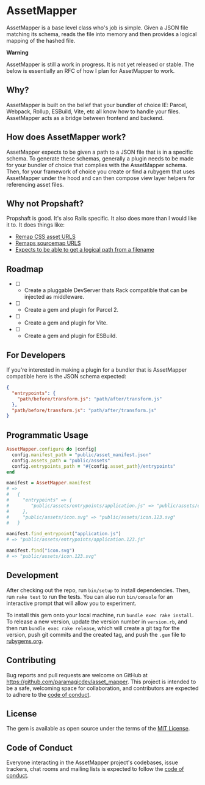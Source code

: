 # AssetMapper

AssetMapper is a base level class who's job is simple.
Given a JSON file matching its schema, reads the file into
memory and then provides a logical mapping of the hashed
file.

**Warning**

AssetMapper is still a work in progress. It
is not yet released or stable. The below is essentially an
RFC of how I plan for AssetMapper to work.

## Why?

AssetMapper is built on the belief that your bundler
of choice IE: Parcel, Webpack, Rollup, ESBuild, Vite, etc
all know how to handle your files. AssetMapper acts as a
bridge between frontend and backend.

## How does AssetMapper work?

AssetMapper expects to be given a path to a JSON file that
is in a specific schema. To generate these schemas,
generally a plugin needs to be made for your bundler of
choice that complies with the AssetMapper schema. Then, for
your framework of choice you create or find a rubygem that
uses AssetMapper under the hood and can then compose view
layer helpers for referencing asset files.

## Why not Propshaft?

Propshaft is good. It's also Rails specific. It also does
more than I would like it to. It does things like:

- [Remap CSS asset URLS](https://github.com/rails/propshaft/blob/main/lib/propshaft/compilers/css_asset_urls.rb)
- [Remaps sourcemap URLS](https://github.com/rails/propshaft/blob/main/lib/propshaft/compilers/source_mapping_urls.rb)
- [Expects to be able to get a logical path from a filename](https://github.com/rails/propshaft/blob/bef8a9a500e66215dcc87d8752869a99a10cd9e1/lib/propshaft/asset.rb#L31)

## Roadmap

- [ ] - Create a pluggable DevServer thats Rack compatible
that can be injected as middleware.
- [ ] - Create a gem and plugin for Parcel 2.
- [ ] - Create a gem and plugin for Vite.
- [ ] - Create a gem and plugin for ESBuild.

## For Developers

If you're interested in making a plugin for a bundler that is AssetMapper compatible
here is the JSON schema expected:

```json
{
  "entrypoints": {
    "path/before/transform.js": "path/after/transform.js"
  },
  "path/before/transform.js": "path/after/transform.js"
}
```

## Programmatic Usage

```rb
AssetMapper.configure do |config|
  config.manifest_path = "public/asset_manifest.json"
  config.assets_path = "public/assets"
  config.entrypoints_path = "#{config.asset_path}/entrypoints"
end

manifest = AssetMapper.manifest
# =>
#   {
#     "entrypoints" => {
#        "public/assets/entrypoints/application.js" => "public/assets/entrypoints/application.123.js"
#     },
#     "public/assets/icon.svg" => "public/assets/icon.123.svg"
#   }

manifest.find_entrypoint("application.js")
# => "public/assets/entrypoints/application.123.js"

manifest.find("icon.svg")
# => "public/assets/icon.123.svg"
```

## Development

After checking out the repo, run `bin/setup` to install dependencies. Then, run `rake test` to run the tests. You can also run `bin/console` for an interactive prompt that will allow you to experiment.

To install this gem onto your local machine, run `bundle exec rake install`. To release a new version, update the version number in `version.rb`, and then run `bundle exec rake release`, which will create a git tag for the version, push git commits and the created tag, and push the `.gem` file to [rubygems.org](https://rubygems.org).

## Contributing

Bug reports and pull requests are welcome on GitHub at https://github.com/paramagicdev/asset_mapper. This project is intended to be a safe, welcoming space for collaboration, and contributors are expected to adhere to the [code of conduct](https://github.com/paramagicdev/asset_mapper/blob/main/CODE_OF_CONDUCT.md).

## License

The gem is available as open source under the terms of the [MIT License](https://opensource.org/licenses/MIT).

## Code of Conduct

Everyone interacting in the AssetMapper project's codebases, issue trackers, chat rooms and mailing lists is expected to follow the [code of conduct](https://github.com/paramagicdev/asset_mapper/blob/main/CODE_OF_CONDUCT.md).
